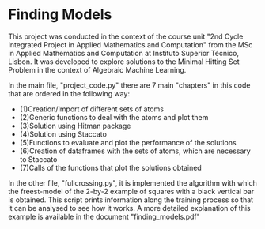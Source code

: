 # Finding Models

This project was conducted in the context of the course unit "2nd Cycle Integrated Project in Applied Mathematics and Computation" from the MSc in Applied
Mathematics and Computation at Instituto Superior Técnico, Lisbon.
It was developed to explore solutions to the Minimal Hitting Set Problem in the context of Algebraic Machine Learning.

In the main file, "project_code.py" there are 7 main "chapters" in this code that are ordered in the following way:

   - (1)Creation/Import of different sets of atoms
   - (2)Generic functions to deal with the atoms and plot them
   - (3)Solution using Hitman package
   - (4)Solution using Staccato
   - (5)Functions to evaluate and plot the performance of the solutions
   - (6)Creation of dataframes with the sets of atoms, which are necessary to Staccato 
   - (7)Calls of the functions that plot the solutions obtained 


In the other file, "fullcrossing.py", it is implemented the algorithm with which the freest-model of the 2-by-2 example of squares with a black vertical bar is obtained. This script prints information along the training process so that it can be analysed to see how it works. A more detailed explanation of this example is available in the document "finding_models.pdf"
